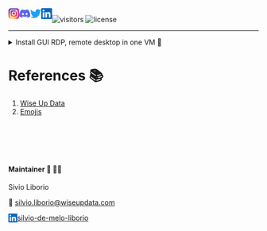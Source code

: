 <a href="https://github.com/wiseupdata/wiseupdata">
  <img align="left" alt="Wise Up Data's Instagram" width="22px" src="https://raw.githubusercontent.com/wiseupdata/wiseupdata/main/assets/instagram.png" />   
</a> 
<a href="https://github.com/wiseupdata/wiseupdata">
  <img align="left" alt="wise Up Data's Discord" width="22px" src="https://github.com/wiseupdata/wiseupdata/blob/main/assets/discord.svg" />
</a>
<a href="https://github.com/wiseupdata/wiseupdata">
  <img align="left" alt="wise Up Data | Twitter" width="22px" src="https://github.com/wiseupdata/wiseupdata/blob/main/assets/twitter.svg" />
</a>
<a href="https://github.com/wiseupdata/wiseupdata">
  <img align="left" alt="wise Up Data's LinkedIN" width="22px" src="https://raw.githubusercontent.com/wiseupdata/wiseupdata/200536ac97c85161cdfea6de4fc9b271ba197c2d/assets/linkedin.svg" />
</a>

![visitors](https://visitor-badge.glitch.me/badge?page_id=wiseupdata.virtual-machines-vm&left_color=green&right_color=black)
![license](https://img.shields.io/github/license/wiseupdata/virtual-machines-vm)

---

<a name="readme-top"></a>

<details>
<summary>
    Install GUI RDP, remote desktop in one VM 🚀️
</summary>

<br>
<details>
<summary>
    Information 🍩
</summary>

> X2Go is a remote desktop software solution that enables you to access graphical desktops of Linux servers over a low bandwidth connection. It is a fast and lightweight alternative to other remote desktop protocols, such as VNC or RDP.
> 
> X2Go is a good choice for setting up RDP on your Ubuntu VM running in Cloud for several reasons:
> 
> - It is open-source and free.
> - It provides a secure remote desktop solution by using the SSH protocol for encryption.
> - It supports various desktop environments, such as Xfce, Mate, LXDE, KDE, and more.
> - It is easy to install and configure on Ubuntu.
> - It has a low memory footprint, making it suitable for low-spec VMs.
> 
> Overall, X2Go is a reliable and efficient option for setting up RDP on your Ubuntu VM in Cloud.

</details>


<details>
<summary>
    Installation 🧑‍💻
</summary>


### Let's update the Ubuntu system

```
sudo apt update
sudo apt upgrade
```

<img align="center" alt="gif" src="assets/update.gif" width="700" />
</img>
<br>

### Install the X2Go server

```
sudo apt install software-properties-common
sudo add-apt-repository ppa:x2go/stable
sudo apt update
sudo apt install x2goserver x2goserver-xsession
```

<img align="center" alt="gif" src="assets/x2go.gif" width="700" />
</img>
<br>

### Install the xfce4 server

```
sudo apt install xfce4
```

<img align="center" alt="gif" src="assets/xfce4.gif" width="700" />
</img>
<br>

### Start the X2Go server

```
sudo systemctl start x2goserver
```

<img align="center" alt="gif" src="assets/x2goserver.gif" width="700" />

<br>
<br>

</details>

<details>
<summary>
    Extra - Install the X2Go Client in the Windows 11 ♨️
</summary>

### Let's update the Ubuntu system ✈️

```
sudo apt update
sudo apt upgrade
```

<img align="center" alt="gif" src="assets/update.gif" width="700" />
</img>
<br>

</details>

</details>



# References 📚

1. [Wise Up Data](https://github.com/wiseupdata)
1. [Emojis](https://github.com/ikatyang/emoji-cheat-sheet/blob/master/README.md)

<br><br>
---

#### Maintainer 🤗 👨‍💻

Sivio Liborio

📧 silvio.liborio@wiseupdata.com

<a href="https://www.linkedin.com/in/silvio-de-melo-liborio">silvio-de-melo-liborio <img align="left" alt="LinkedIN" width="18px" src="https://raw.githubusercontent.com/wiseupdata/wsl-latest/main/assets/linkedin.svg" />
</a>
